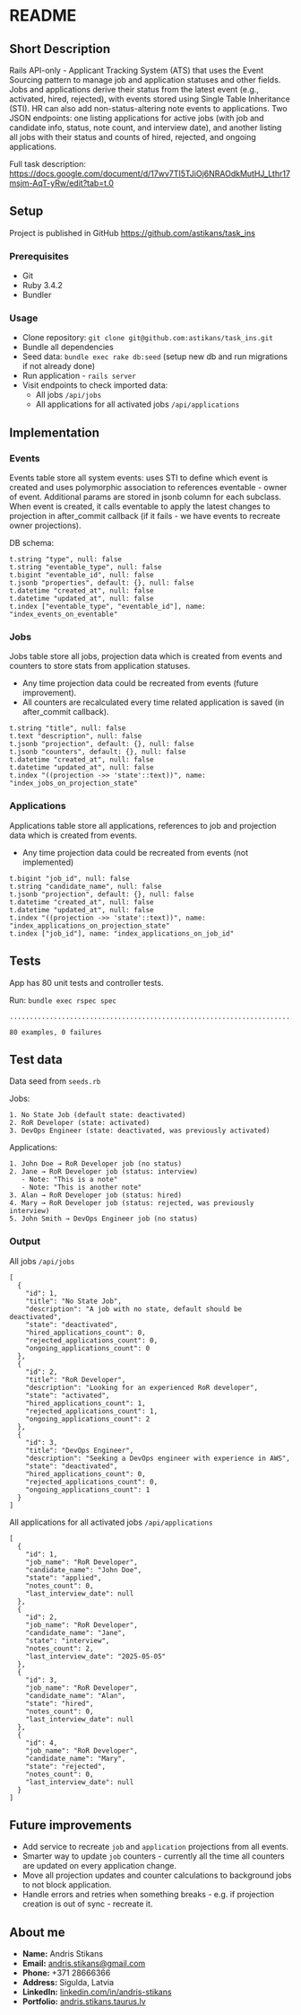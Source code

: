 # README

## Short Description

Rails API-only - Applicant Tracking System (ATS) that uses the Event Sourcing pattern to manage job and application statuses and other fields. Jobs and applications derive their status from the latest event (e.g., activated, hired, rejected), with events stored using Single Table Inheritance (STI). HR can also add non-status-altering note events to applications. Two JSON endpoints: one listing applications for active jobs (with job and candidate info, status, note count, and interview date), and another listing all jobs with their status and counts of hired, rejected, and ongoing applications.

Full task description: https://docs.google.com/document/d/17wv7TI5TJiOj6NRAOdkMutHJ_Lthr17msjm-AqT-yRw/edit?tab=t.0

## Setup

Project is published in GitHub https://github.com/astikans/task_ins

### Prerequisites
- Git
- Ruby 3.4.2
- Bundler

### Usage
- Clone repository: `git clone git@github.com:astikans/task_ins.git`
- Bundle all dependencies
- Seed data: `bundle exec rake db:seed` (setup new db and run migrations if not already done)
- Run application - `rails server`
- Visit endpoints to check imported data:
  -  All jobs `/api/jobs`
  -  All applications for all activated jobs `/api/applications`

## Implementation

### Events

Events table store all system events: uses STI to define which event is created and uses polymorphic association to references eventable - owner of event. Additional params are stored in jsonb column for each subclass. When event is created, it calls eventable to apply the latest changes to projection in after_commit callback (if it fails - we have events to recreate owner projections).

DB schema:
```
t.string "type", null: false
t.string "eventable_type", null: false
t.bigint "eventable_id", null: false
t.jsonb "properties", default: {}, null: false
t.datetime "created_at", null: false
t.datetime "updated_at", null: false
t.index ["eventable_type", "eventable_id"], name: "index_events_on_eventable"
```

### Jobs

Jobs table store all jobs, projection data which is created from events and counters to store stats from application statuses.
- Any time projection data could be recreated from events (future improvement).
- All counters are recalculated every time related application is saved (in after_commit callback).

```
t.string "title", null: false
t.text "description", null: false
t.jsonb "projection", default: {}, null: false
t.jsonb "counters", default: {}, null: false
t.datetime "created_at", null: false
t.datetime "updated_at", null: false
t.index "((projection ->> 'state'::text))", name: "index_jobs_on_projection_state"
```

### Applications

Applications table store all applications, references to job and projection data which is created from events.
- Any time projection data could be recreated from events (not implemented)

```
t.bigint "job_id", null: false
t.string "candidate_name", null: false
t.jsonb "projection", default: {}, null: false
t.datetime "created_at", null: false
t.datetime "updated_at", null: false
t.index "((projection ->> 'state'::text))", name: "index_applications_on_projection_state"
t.index ["job_id"], name: "index_applications_on_job_id"
```

## Tests

App has 80 unit tests and controller tests.

Run: `bundle exec rspec spec`
```
................................................................................

80 examples, 0 failures
```

## Test data

Data seed from `seeds.rb`

Jobs:
```
1. No State Job (default state: deactivated)
2. RoR Developer (state: activated)
3. DevOps Engineer (state: deactivated, was previously activated)
```

Applications:
```
1. John Doe → RoR Developer job (no status)
2. Jane → RoR Developer job (status: interview)
   - Note: "This is a note"
   - Note: "This is another note"
3. Alan → RoR Developer job (status: hired)
4. Mary → RoR Developer job (status: rejected, was previously interview)
5. John Smith → DevOps Engineer job (no status)
```

### Output

All jobs `/api/jobs`
```
[
  {
    "id": 1,
    "title": "No State Job",
    "description": "A job with no state, default should be deactivated",
    "state": "deactivated",
    "hired_applications_count": 0,
    "rejected_applications_count": 0,
    "ongoing_applications_count": 0
  },
  {
    "id": 2,
    "title": "RoR Developer",
    "description": "Looking for an experienced RoR developer",
    "state": "activated",
    "hired_applications_count": 1,
    "rejected_applications_count": 1,
    "ongoing_applications_count": 2
  },
  {
    "id": 3,
    "title": "DevOps Engineer",
    "description": "Seeking a DevOps engineer with experience in AWS",
    "state": "deactivated",
    "hired_applications_count": 0,
    "rejected_applications_count": 0,
    "ongoing_applications_count": 1
  }
]
```

All applications for all activated jobs `/api/applications`
```
[
  {
    "id": 1,
    "job_name": "RoR Developer",
    "candidate_name": "John Doe",
    "state": "applied",
    "notes_count": 0,
    "last_interview_date": null
  },
  {
    "id": 2,
    "job_name": "RoR Developer",
    "candidate_name": "Jane",
    "state": "interview",
    "notes_count": 2,
    "last_interview_date": "2025-05-05"
  },
  {
    "id": 3,
    "job_name": "RoR Developer",
    "candidate_name": "Alan",
    "state": "hired",
    "notes_count": 0,
    "last_interview_date": null
  },
  {
    "id": 4,
    "job_name": "RoR Developer",
    "candidate_name": "Mary",
    "state": "rejected",
    "notes_count": 0,
    "last_interview_date": null
  }
]
```

## Future improvements

- Add service to recreate `job` and `application` projections from all events.
- Smarter way to update `job` counters - currently all the time all counters are updated on every application change.
- Move all projection updates and counter calculations to background jobs to not block application.
- Handle errors and retries when something breaks - e.g. if projection creation is out of sync - recreate it.

## About me

- **Name:** Andris Stikans
- **Email:** andris.stikans@gmail.com
- **Phone:** +371 28666366
- **Address:** Sigulda, Latvia
- **LinkedIn:** [linkedin.com/in/andris-stikans](https://www.linkedin.com/in/andris-stikans)
- **Portfolio:** [andris.stikans.taurus.lv](https://andris.stikans.taurus.lv/)